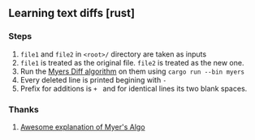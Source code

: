 ## Learning text diffs [rust]

### Steps
1. `file1` and `file2` in `<root>/` directory are taken as inputs
2. `file1` is treated as the original file. `file2` is treated as the new one.
3. Run the [Myers Diff algorithm](https://neil.fraser.name/writing/diff/myers.pdf)
on them using `cargo run --bin myers`
4. Every deleted line is printed begining with `- `
5. Prefix for additions is `+ ` and for identical lines its two blank spaces.

### Thanks
1. [Awesome explanation of Myer's Algo](https://blog.jcoglan.com/2017/02/12/the-myers-diff-algorithm-part-1/)
